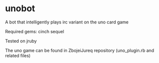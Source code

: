 # unobot
A bot that intelligently plays irc variant on the uno card game

Required gems:
cinch
sequel

Tested on jruby

The uno game can be found in ZbojeiJureq repository (uno_plugin.rb and related files)
